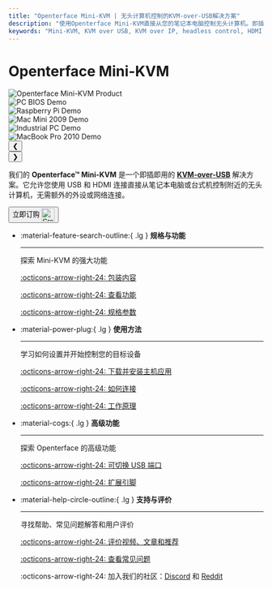 ```yaml
---
title: "Openterface Mini-KVM | 无头计算机控制的KVM-over-USB解决方案"
description: "使用Openterface Mini-KVM直接从您的笔记本电脑控制无头计算机。即插即用的KVM-over-USB解决方案，支持HDMI，无需网络连接。非常适合开发者、IT专业人士和远程工作站。"
keywords: "Mini-KVM, KVM over USB, KVM over IP, headless control, HDMI KVM, USB KVM, KVM switch, KVM console, usb crash cart adapter, JetKVM, NanoKVM, KiwiKVM, PiKVM, plug and play KVM, VNC, computer peripherals"
---
```


# **Openterface Mini-KVM**

<div class="slideshow-container" id="slideshow-minikvm" data-auto-slide="true" data-auto-slide-interval="3000">
  <div class="slideshow-wrapper">
    <div class="slide active">
      <img src="https://assets.openterface.com/images/product/basic-two-angled.webp" alt="Openterface Mini-KVM Product" style="max-height:320px;" loading="lazy">
    </div>
    <div class="slide">
      <img src="https://assets.openterface.com/images/product/use-case-demo-pc-bios-1.webp" alt="PC BIOS Demo" style="max-height:320px;" loading="lazy">
    </div>
    <div class="slide">
      <img src="https://assets.openterface.com/images/product/use-case-demo-respberry-pi.webp" alt="Raspberry Pi Demo" style="max-height:320px;" loading="lazy">
    </div>
    <div class="slide">
      <img src="https://assets.openterface.com/images/product/use-case-demo-macmini2009-3.webp" alt="Mac Mini 2009 Demo" style="max-height:320px;" loading="lazy">
    </div>
    <div class="slide">
      <img src="https://assets.openterface.com/images/product/use-case-demo-industrial-pc.webp" alt="Industrial PC Demo" style="max-height:320px;" loading="lazy">
    </div>
    <div class="slide">
      <img src="https://assets.openterface.com/images/product/use-case-demo-macbookpro2010.webp" alt="MacBook Pro 2010 Demo" style="max-height:320px;" loading="lazy">
    </div>
  </div>
  
  <!-- Navigation with dots -->
  <div class="slideshow-navigation">
    <button class="nav-arrow left" onclick="changeSlide('slideshow-minikvm', -1)">❮</button>
    <div class="slideshow-dots">
      <span class="dot active" onclick="currentSlide('slideshow-minikvm', 1)"></span>
      <span class="dot" onclick="currentSlide('slideshow-minikvm', 2)"></span>
      <span class="dot" onclick="currentSlide('slideshow-minikvm', 3)"></span>
      <span class="dot" onclick="currentSlide('slideshow-minikvm', 4)"></span>
      <span class="dot" onclick="currentSlide('slideshow-minikvm', 5)"></span>
      <span class="dot" onclick="currentSlide('slideshow-minikvm', 6)"></span>
    </div>
    <button class="nav-arrow right" onclick="changeSlide('slideshow-minikvm', 1)">❯</button>
  </div>
</div>

我们的 **Openterface™ Mini-KVM** 是一个即插即用的 [**KVM-over-USB**](faq/kvm-over-usb.md) 解决方案。它允许您使用 USB 和 HDMI 连接直接从笔记本电脑或台式机控制附近的无头计算机，无需额外的外设或网络连接。

<button class="md-button" onclick="window.location.href='{{ config.extra.minikvm_purchase_link }}'"> 立即订购 <img src="https://assets.openterface.com/images/trademark/crowd-supply.svg" alt="Crowd Supply" style="vertical-align: middle; height: 26px;"></button>

<div class="grid cards" markdown>

- :material-feature-search-outline:{ .lg } **规格与功能**

  ***

  探索 Mini-KVM 的强大功能

  [:octicons-arrow-right-24: 包装内容](/product/minikvm/whats-in-the-box/)

  [:octicons-arrow-right-24: 查看功能](/product/minikvm/features)

  [:octicons-arrow-right-24: 规格参数](/product/minikvm/specifications)

- :material-power-plug:{ .lg } **使用方法**

  ***

  学习如何设置并开始控制您的目标设备

  [:octicons-arrow-right-24: 下载并安装主机应用](/app)

  [:octicons-arrow-right-24: 如何连接](/product/minikvm/how-to-connect)

  [:octicons-arrow-right-24: 工作原理](/usb-kvm)

- :material-cogs:{ .lg } **高级功能**

  ***

  探索 Openterface 的高级功能

  [:octicons-arrow-right-24: 可切换 USB 端口](/product/minikvm/usb-switch)

  [:octicons-arrow-right-24: 扩展引脚](/product/minikvm/extension-pins)

- :material-help-circle-outline:{ .lg } **支持与评价**

  ***

  寻找帮助、常见问题解答和用户评价

  [:octicons-arrow-right-24: 评价视频、文章和推荐](reviews)

  [:octicons-arrow-right-24: 查看常见问题](/faq)

  :octicons-arrow-right-24: 加入我们的社区：[Discord](/discord) 和 [Reddit](reddit)

</div>
